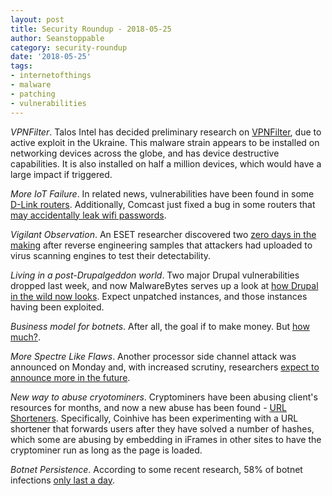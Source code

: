 ```yaml
---
layout: post
title: Security Roundup - 2018-05-25
author: Seanstoppable
category: security-roundup
date: '2018-05-25'
tags:
- internetofthings
- malware
- patching
- vulnerabilities
---
```


_VPNFilter_. Talos Intel has decided preliminary research on
[VPNFilter](https://blog.talosintelligence.com/2018/05/VPNFilter.html), due to
active exploit in the Ukraine. This malware strain appears to be installed on
networking devices across the globe, and has device destructive capabilities. It
is also installed on half a million devices, which would have a large impact if
triggered. 

_More IoT Failure_. In related news, vulnerabilities have been found in some
[D-Link
routers](https://www.bleepingcomputer.com/news/security/backdoor-account-found-in-d-link-dir-620-routers/).
Additionally, Comcast just fixed a bug in some routers that [may accidentally
leak wifi
passwords](https://threatpost.com/comcast-patches-router-bug-that-leaked-some-wi-fi-passwords/132183/).

_Vigilant Observation_. An ESET researcher discovered two [zero days in the
making](https://www.bleepingcomputer.com/news/security/shadowy-hackers-accidentally-reveal-two-zero-days-to-security-researchers/)
after reverse engineering samples that attackers had uploaded to virus scanning
engines to test their detectability.

_Living in a post-Drupalgeddon world_. Two major Drupal vulnerabilities dropped
last week, and now MalwareBytes serves up a look at [how Drupal in the wild now
looks](https://blog.malwarebytes.com/threat-analysis/2018/05/look-drupalgeddon-client-side-attacks/).
Expect unpatched instances, and those instances having been exploited.

_Business model for botnets_. After all, the goal if to make money. But [how
much?](https://www.technologyreview.com/s/611123/inside-the-business-model-for-botnets/).

_More Spectre Like Flaws_. Another processor side channel attack was announced
on Monday and, with increased scrutiny, researchers [expect to announce more in
the
future](https://threatpost.com/researchers-say-more-spectre-related-cpu-flaws-on-horizon/132199/).

_New way to abuse cryotominers_. Cryptominers have been abusing client's
resources for months, and now a new abuse has been found - [URL
Shorteners](https://blog.sucuri.net/2018/05/cryptomining-through-disguised-url-shorteners.html).
Specifically, Coinhive has been experimenting with a URL shortener that forwards
users after they have solved a number of hashes, which some are abusing by
embedding in iFrames in other sites to have the cryptominer run as long as the
page is loaded.

_Botnet Persistence_. According to some recent research, 58% of botnet
infections [only last a
day](https://www.bleepingcomputer.com/news/security/58-percent-of-botnet-malware-infections-last-under-a-day/).
